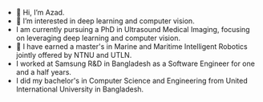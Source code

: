 - 👋 Hi, I’m Azad.
- 👀 I’m interested in deep learning and computer vision.
- I am currently pursuing a PhD in Ultrasound Medical Imaging, focusing on leveraging deep learning and computer vision.
- 🌱 I have earned a master's in Marine and Maritime Intelligent Robotics jointly offered by NTNU and UTLN.
- I worked at Samsung R&D in Bangladesh as a Software Engineer for one and a half years.
- I did my bachelor's in Computer Science and Engineering from United International University in Bangladesh.

<!---
riponazad/riponazad is a ✨ special ✨ repository because its `README.md` (this file) appears on your GitHub profile.
You can click the Preview link to take a look at your changes.
--->
